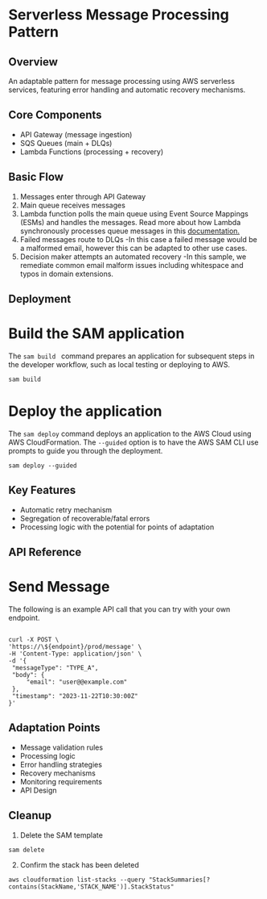# Serverless Message Processing Pattern

## Overview
An adaptable pattern for message processing using AWS serverless services, featuring error handling and automatic recovery mechanisms.

## Core Components
- API Gateway (message ingestion)
- SQS Queues (main + DLQs)
- Lambda Functions (processing + recovery)

## Basic Flow
1. Messages enter through API Gateway
2. Main queue receives messages
3. Lambda function polls the main queue using Event Source Mappings (ESMs) and handles the messages. 
   Read more about how Lambda synchronously processes queue messages in this [documentation.](https://docs.aws.amazon.com/lambda/latest/dg/with-sqs.html)
4. Failed messages route to DLQs -In this case a failed message would be a malformed email, however this can be adapted to other use cases.
5. Decision maker attempts an automated recovery -In this sample, we remediate common email malform issues including whitespace and typos in domain extensions.

## Deployment
# Build the SAM application
The ```sam build ``` command prepares an application for subsequent steps in the developer workflow, such as local testing or deploying to AWS.

   ```
sam build
   ```
# Deploy the application
The ```sam deploy``` command deploys an application to the AWS Cloud using AWS CloudFormation. The ```--guided``` option is to have the AWS SAM CLI use prompts to guide you through the deployment.

   ```
sam deploy --guided
   ```

## Key Features
- Automatic retry mechanism
- Segregation of recoverable/fatal errors
- Processing logic with the potential for points of adaptation

## API Reference
# Send Message

The following is an example API call that you can try with your own endpoint.

   ```

curl -X POST \
  'https://\${endpoint}/prod/message' \
  -H 'Content-Type: application/json' \
  -d '{
    "messageType": "TYPE_A",
    "body": {
        "email": "user@@example.com"
    },
    "timestamp": "2023-11-22T10:30:00Z"
}'
   ```


## Adaptation Points
- Message validation rules
- Processing logic
- Error handling strategies
- Recovery mechanisms
- Monitoring requirements
- API Design

## Cleanup
1. Delete the SAM template
```
sam delete
```
2. Confirm the stack has been deleted
```
aws cloudformation list-stacks --query "StackSummaries[?contains(StackName,'STACK_NAME')].StackStatus"
```